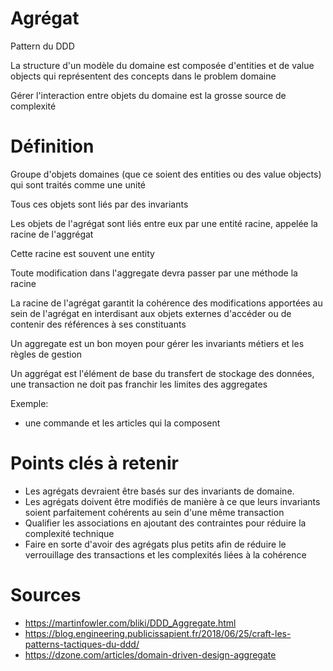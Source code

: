 # Agrégat

Pattern du DDD

La structure d'un modèle du domaine est composée d'entities et de value objects qui représentent des concepts dans le problem domaine

Gérer l'interaction entre objets du domaine est la grosse source de complexité

# Définition

Groupe d'objets domaines (que ce soient des entities ou des value objects) qui sont traités comme une unité

Tous ces objets sont liés par des invariants

Les objets de l'agrégat sont liés entre eux par une entité racine, appelée la racine de l'aggrégat

Cette racine est souvent une entity

Toute modification dans l'aggregate devra passer par une méthode la racine

La racine de l'agrégat garantit la cohérence des modifications apportées au sein de l'agrégat en interdisant aux objets externes d'accéder ou de contenir des références à ses constituants

Un aggregate est un bon moyen pour gérer les invariants métiers et les règles de gestion

Un aggrégat est l'élément de base du transfert de stockage des données, une transaction ne doit pas franchir les limites des aggregates

Exemple:

- une commande et les articles qui la composent

# Points clés à retenir

- Les agrégats devraient être basés sur des invariants de domaine.
- Les agrégats doivent être modifiés de manière à ce que leurs invariants soient parfaitement cohérents au sein d'une même transaction
- Qualifier les associations en ajoutant des contraintes pour réduire la complexité technique
- Faire en sorte d'avoir des agrégats plus petits afin de réduire le verrouillage des transactions et les complexités liées à la cohérence


# Sources

- https://martinfowler.com/bliki/DDD_Aggregate.html
- https://blog.engineering.publicissapient.fr/2018/06/25/craft-les-patterns-tactiques-du-ddd/
- https://dzone.com/articles/domain-driven-design-aggregate
